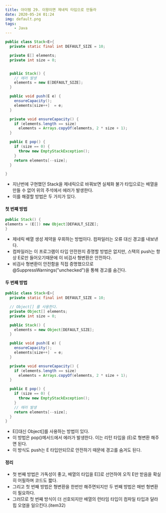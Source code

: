 ```yaml
---
title: 아이템 29. 이왕이면 제네릭 타입으로 만들라
date: 2020-05-24 01:24
img: default.png
tags:
    - Java
---
```

```java
public class Stack<E>{
  private static final int DEFAULT_SIZE = 10;

  private E[] elements;
  private int size = 0;


  public Stack() {
    // 에러 발생
    elements = new E[DEFAULT_SIZE];
  }

  public void push(E e) {
    ensureCapacity();
    elements[size++]  = e;
  }

  private void ensureCapacity() {
    if (elements.length == size)
      elements = Arrays.copyOf(elements, 2 * size + 1);
  }

  public E pop() {
    if (size == 0) {
      throw new EmptyStackException();
    }
    return elements[--size];
  }

}
```
- 지난번에 구현했던 Stack을 제네릭으로 바꿔보면 실체화 불가 타입으로는 배열을 만들 수 없어 위의 주석에서 에러가 발생한다.
- 이를 해결할 방법은 두 가지가 있다.

#### 첫 번째 방법
```java
public Stack() {
elements = (E[]) new Object[DEFAULT_SIZE];
}
```
- 제네릭 배열 생성 제약을 우회하는 방법이다. 컴파일러는 오류 대신 경고를 내보낸다.
- 컴파일러는 이 프로그램이 타입 안전한지 증명할 방법은 없지만, 스택의 push는 항상 E로만 들어오기때문에 이 비검사 형변환은 안전하다.
- 비검사 형변환이 안전함을 직접 증명했으므로 @SuppressWarnings("unchecked")을 통해 경고를 숨긴다.

#### 두 번째 방법
```java
public class Stack<E>{
  private static final int DEFAULT_SIZE = 10;

  // Object[] 를 사용한다.
  private Object[] elements;
  private int size = 0;

  public Stack() {
    elements = new Object[DEFAULT_SIZE];
  }

  public void push(E e) {
    ensureCapacity();
    elements[size++]  = e;
  }

  private void ensureCapacity() {
    if (elements.length == size)
      elements = Arrays.copyOf(elements, 2 * size + 1);
  }

  public E pop() {
    if (size == 0) {
      throw new EmptyStackException();
    }
    // 에러 발생
    return elements[--size];
  }
}
```
- E[]대신 Object[]를 사용하는 방법이 있다.
- 이 방법은 pop()메서드에서 에러가 발생한다. 이는 리턴 타입을 (E)로 형변환 해주면 된다.
- 이 방식도 push는 E 타입만되므로 안전하기 때문에 경고를 숨겨도 된다.

#### 정리
- 첫 번째 방법은 가독성이 좋고, 배열의 타입을 E[]로 선언하여 오직 E만 받음을 확실히 어필하며 코드도 짧다.
- 그리고 첫 번째 방법은 형변환을 한번만 해주면되지만 두 번째 방법은 매번 형변환이 필요하다.
- 그러므로 첫 번째 방식이 더 선호되지만 배열의 런타임 타입이 컴파일 타입과 달라 힙 오염을 일으킨다.(item32)
